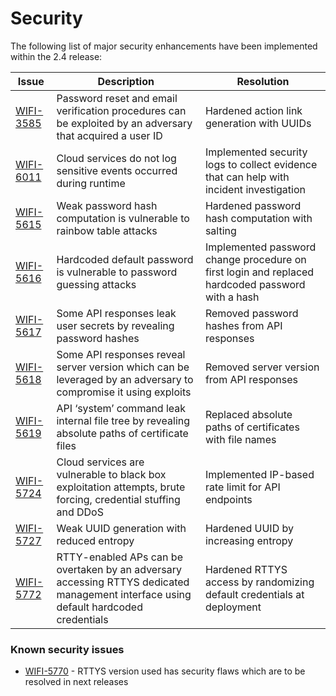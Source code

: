 # Security

The following list of major security enhancements have been implemented within the 2.4 release:



| **Issue**                                                                             | **Description**                                                                                                                      | **Resolution**                                                                                   |
| ------------------------------------------------------------------------------------- | ------------------------------------------------------------------------------------------------------------------------------------ | ------------------------------------------------------------------------------------------------ |
| [WIFI-3585](https://telecominfraproject.atlassian.net/browse/WIFI-3585)               | Password reset and email verification procedures can be exploited by an adversary that acquired a user ID                            | Hardened action link generation with UUIDs                                                       |
| [WIFI-6011](https://telecominfraproject.atlassian.net/browse/WIFI-6011)               | Cloud services do not log sensitive events occurred during runtime                                                                   | Implemented security logs to collect evidence that can help with incident investigation          |
| [WIFI-5615](https://telecominfraproject.atlassian.net/browse/WIFI-5615)               | Weak password hash computation is vulnerable to rainbow table attacks                                                                | Hardened password hash computation with salting                                                  |
| [WIFI-5616](https://telecominfraproject.atlassian.net/browse/WIFI-5616)               | Hardcoded default password is vulnerable to password guessing attacks                                                                | Implemented password change procedure on first login and replaced hardcoded password with a hash |
| [WIFI-5617](https://telecominfraproject.atlassian.net/browse/WIFI-5617)               | Some API responses leak user secrets by revealing password hashes                                                                    | Removed password hashes from API responses                                                       |
| [WIFI-5618](https://telecominfraproject.atlassian.net/browse/WIFI-5618)               | Some API responses reveal server version which can be leveraged by an adversary to compromise it using exploits                      | Removed server version from API responses                                                        |
| [WIFI-5619](https://telecominfraproject.atlassian.net/browse/WIFI-5619)               | API ‘system’ command leak internal file tree by revealing absolute paths of certificate files                                        | Replaced absolute paths of certificates with file names                                          |
| [WIFI-5724](https://telecominfraproject.atlassian.net/browse/WIFI-5724)               | Cloud services are vulnerable to black box exploitation attempts, brute forcing, credential stuffing and DDoS                        | Implemented IP-based rate limit for API endpoints                                                |
| [WIFI-5727](https://telecominfraproject.atlassian.net/browse/WIFI-5727)               | Weak UUID generation with reduced entropy                                                                                            | Hardened UUID by increasing entropy                                                              |
| [WIFI-5772](https://telecominfraproject.atlassian.net/browse/WIFI-5772?src=confmacro) | RTTY-enabled APs can be overtaken by an adversary accessing RTTYS dedicated management interface using default hardcoded credentials | Hardened RTTYS access by randomizing default credentials at deployment                           |

### Known security issues <a href="#major-known-security-issues" id="major-known-security-issues"></a>

* [WIFI-5770](https://telecominfraproject.atlassian.net/browse/WIFI-5770) - RTTYS version used has security flaws which are to be resolved in next releases

